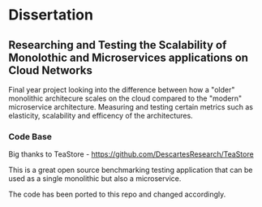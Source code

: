 # Dissertation
## Researching and Testing the Scalability of Monolothic and Microservices applications on Cloud Networks

Final year project looking into the difference between how a "older" monolithic architecure scales on the cloud compared to the "modern" microservice architecture. Measuring and testing certain metrics such as elasticity, scalability and efficency of the architectures.

### Code Base
Big thanks to TeaStore - https://github.com/DescartesResearch/TeaStore

This is a great open source benchmarking testing application that can be used as a single monolithic but also a microservice.

The code has been ported to this repo and changed accordingly.